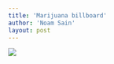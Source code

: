 ```yaml
---
title: 'Marijuana billboard'
author: 'Noam Sain'
layout: post
---
```


[![](https://4.bp.blogspot.com/_8aN4krk1nsk/S235p-BN-MI/AAAAAAAAAYk/nMu2zWAtbro/s1024/image.jpg)](https://4.bp.blogspot.com/_8aN4krk1nsk/S235p-BN-MI/AAAAAAAAAYk/nMu2zWAtbro/s1600-h/image.jpg)
